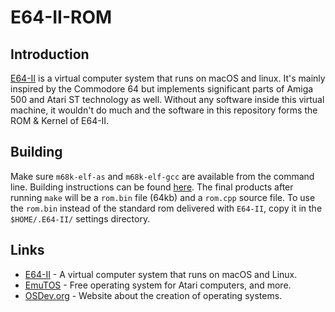 # E64-II-ROM
## Introduction
[E64-II](https://github.com/elmerucr/E64-II) is a virtual computer system that runs on macOS and linux. It's mainly inspired by the Commodore 64 but implements significant parts of Amiga 500 and Atari ST technology as well. Without any software inside this virtual machine, it wouldn't do much and the software in this repository forms the ROM & Kernel of E64-II.
## Building
Make sure `m68k-elf-as` and `m68k-elf-gcc` are available from the command line. Building instructions can be found [here](https://wiki.osdev.org/GCC_Cross-Compiler). The final products after running `make` will be a `rom.bin` file (64kb) and a `rom.cpp` source file. To use the `rom.bin` instead of the standard rom delivered with `E64-II`, copy it in the `$HOME/.E64-II/` settings directory.
## Links
* [E64-II](https://github.com/elmerucr/E64-II) - A virtual computer system that runs on macOS and Linux.
* [EmuTOS](https://github.com/emutos/emutos) - Free operating system for Atari computers, and more.
* [OSDev.org](https://wiki.osdev.org/Main_Page) - Website about the creation of operating systems.